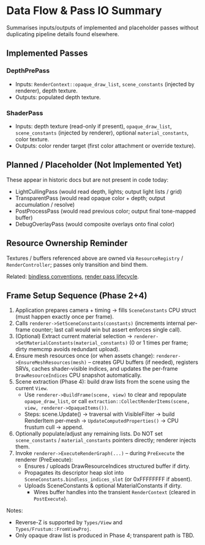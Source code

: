 # Data Flow & Pass IO Summary

Summarises inputs/outputs of implemented and placeholder passes without
duplicating pipeline details found elsewhere.

## Implemented Passes

### DepthPrePass

* Inputs: `RenderContext::opaque_draw_list`, `scene_constants` (injected by
  renderer), depth texture.
* Outputs: populated depth texture.

### ShaderPass

* Inputs: depth texture (read-only if present), `opaque_draw_list`,
  `scene_constants` (injected by renderer), optional `material_constants`, color
  texture.
* Outputs: color render target (first color attachment or override texture).

## Planned / Placeholder (Not Implemented Yet)

These appear in historic docs but are not present in code today:

* LightCullingPass (would read depth, lights; output light lists / grid)
* TransparentPass (would read opaque color + depth; output accumulation /
  resolve)
* PostProcessPass (would read previous color; output final tone-mapped buffer)
* DebugOverlayPass (would composite overlays onto final color)

## Resource Ownership Reminder

Textures / buffers referenced above are owned via `ResourceRegistry` /
`RenderController`; passes only transition and bind them.

Related: [bindless conventions](../bindless_conventions.md), [render pass
lifecycle](../render_pass_lifecycle.md).

## Frame Setup Sequence (Phase 2+4)

1. Application prepares camera + timing → fills `SceneConstants` CPU struct
   (must happen exactly once per frame).
2. Calls `renderer->SetSceneConstants(constants)` (increments internal per-frame
   counter; last call would win but assert enforces single call).
3. (Optional) Extract current material selection →
   `renderer->SetMaterialConstants(material_constants)` (0 or 1 times per frame;
   dirty memcmp avoids redundant upload).
4. Ensure mesh resources once (or when assets change):
   `renderer->EnsureMeshResources(mesh)` – creates GPU buffers (if needed),
   registers SRVs, caches shader-visible indices, and updates the per-frame
   `DrawResourceIndices` CPU snapshot automatically.
5. Scene extraction (Phase 4): build draw lists from the scene using the
    current `View`.
    * Use `renderer->BuildFrame(scene, view)` to clear and repopulate
       `opaque_draw_list`, or call
       `extraction::CollectRenderItems(scene, view, renderer->OpaqueItems())`.
    * Steps: scene.Update() → traversal with VisibleFilter → build RenderItem
       per-mesh → `UpdateComputedProperties()` → CPU frustum cull → append.
6. Optionally populate/adjust any remaining lists. Do NOT set
    `scene_constants` / `material_constants` pointers directly; renderer
    injects them.
7. Invoke `renderer->ExecuteRenderGraph(...)` – during `PreExecute` the
   renderer (PreExecute):
    * Ensures / uploads DrawResourceIndices structured buffer if dirty.
    * Propagates its descriptor heap slot into
      `SceneConstants.bindless_indices_slot` (or 0xFFFFFFFF if absent).
    * Uploads SceneConstants & optional MaterialConstants if dirty.
      * Wires buffer handles into the transient `RenderContext` (cleared in
         `PostExecute`).


Notes:

* Reverse-Z is supported by `Types/View` and `Types/Frustum::FromViewProj`.
* Only opaque draw list is produced in Phase 4; transparent path is TBD.
